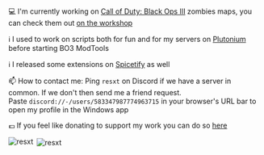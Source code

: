 <!--
**Resxt/Resxt** is a ✨ _special_ ✨ repository because its `README.md` (this file) appears on your GitHub profile.

Here are some ideas to get you started:

- 🔭 I’m currently working on ...
- 🌱 I’m currently learning ...
- 👯 I’m looking to collaborate on ...
- 🤔 I’m looking for help with ...
- 💬 Ask me about ...
- 📫 How to reach me: ...
- 😄 Pronouns: ...
- ⚡ Fun fact: ...
-->

<div id="header" align="left">
  <p>💻 I'm currently working on <a href="https://store.steampowered.com/app/311210/Call_of_Duty_Black_Ops_III/">Call of Duty: Black Ops III</a> zombies maps, you can check them out <a href="https://steamcommunity.com/id/resxt/myworkshopfiles/">on the workshop</a></p>
  <p>ℹ️ I used to work on scripts both for fun and for my servers on <a href="https://plutonium.pw/">Plutonium</a> before starting BO3 ModTools</p>
  <p>ℹ️ I released some extensions on <a href="https://spicetify.app/">Spicetify</a> as well</p>
  <p>📫 How to contact me: Ping <code>resxt</code> on Discord if we have a server in common. If we don't then send me a friend request.<br>  
    Paste <code>discord://-/users/583347987774963715</code> in your browser's URL bar to open my profile in the Windows app</p>
  <p>💶 If you feel like donating to support my work you can do so <a href="https://buymeacoffee.com/resxt">here</a></p>
  <p><img align="left" src="https://github-readme-stats.vercel.app/api/top-langs/?username=resxt&layout=compact&theme=github_dark" alt="resxt" /></p>
  <p>&nbsp;<img align="center" src="https://github-readme-stats.vercel.app/api?username=resxt&show_icons=true&hide_rank=true&hide_title=true&include_all_commits=true&theme=github_dark" alt="resxt" /></p>
</div>

